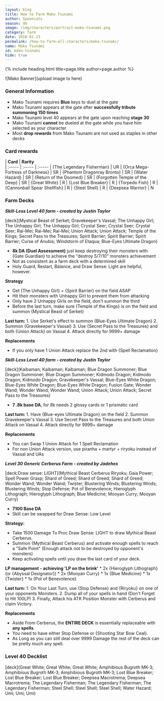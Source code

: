 ```yaml
---
layout: blog
title: How to Farm Mako Tsunami
author: Spooncats
season: dm
image: /img/characters/portrait-mako-tsunami.png
category: farm
date: 2018-01-23
permalink: /how-to-farm-all-characters/mako-tsunami/
name: Mako Tsunami
id: mako-tsunami
hide: true
---
```


{% include heading.html title=page.title author=page.author %}

![Mako Banner](upload image to here)

### General Information
* Mako Tsunami requires **Blue** keys to duel at the gate
* Mako Tsunami appears at the gate after **successfully tribute summoning 150 times** 
* Mako Tsunami level 40 appears at the gate upon reaching **stage 30**
* Mako Tsunami **cannot** be dueled at the gate while you have him selected as your character
* Most **drop rewards** from Mako Tsunami are not used as staples in other decks

### Card rewards

| **Card** |  **Rarity**  
| :----- | :----- | :----- 
| {The Legendary Fisherman} | UR
| {Orca Mega-Fortress of Darkness} | SR
| {Phantom Dragonray Bronto} | SR
| {Water Hazard} | SR
| {Return of the Doomed} | SR
| {Forgotten Temple of the Deep} | SR
| {Great White} | R
| {Lost Blue Breaker} | R
| {Torpedo Fish} | R
| {Cannonball Spear Shellfish} | R
| {Steel Shell} | R
| {Deepsea Warrior} | N


### Farm Decks
***Skill-Less Level 40 farm - created by Justin Taylor***

[deck](Mystical Beast of Serket; Gravekeeper's Vassal; The Unhappy Girl; The Unhappy Girl; The Unhappy Girl; Crystal Seer; Crystal Seer; Crystal Seer; Rai-Mei; Rai-Mei; Rai-Mei; Union Attack; Union Attack; Temple of the Kings; Secret Pass to the Treasures; Spirit Barrier; Spirit Barrier; Spirit Barrier; Curse of Anubis; Windstorm of Etaqua; Blue-Eyes Ultimate Dragon)


* **8k DA (Duel Assessment)** just keep destroying their monsters with {Gate Guardian} to achieve the "destroy 5/7/10" monsters achievement
* Not as consistent as a farm deck with a determined skill
* Holy Guard, Restart, Balance, and Draw Sense: Light are helpful, however.

**Strategy**
* Get {The Unhappy Girl} + {Spirit Barrier} on the field ASAP
* Hit their monsters with Unhappy Girl to prevent them from attacking
* Only have 2 Unhappy Girls on the field, don't summon the third
* Before the last turn, make sure {Temple of the Kings} is on the field and summon {Mystical Beast of Serket}

**Last turn:** 
		1. Use Serket's effect to summon {Blue-Eyes Ultimate Dragon}
		2. Summon {Gravekeeper's Vassal}
		3. Use {Secret Pass to the Treasures} and both {Union Attack} on Vassal 
		4. Attack directly for 9999+ damage
	
**Replacements**
* If you only have 1 Union Attack replace the 2nd with {Spell Reclamation}

***Skill-Less Level 40 farm - created by Justin Taylor***

[deck](Kaibaman; Kaibaman; Kaibaman; Blue Dragon Summoner; Blue Dragon Summoner; Blue Dragon Summoner; Kidmodo Dragon; Kidmodo Dragon; Kidmodo Dragon; Gravekeeper's Vassal; Blue-Eyes White Dragon; Blue-Eyes White Dragon; Blue-Eyes White Dragon; Fusion Gate; Wonder Wand; Wonder Wand; Wonder Wand; Union Attack; Union Attack; Secret Pass to the Treasures)

* **7 .8k base DA**, for 8k needs 2 glossy cards or 1 prismatic card

**Last turn:** 
		1. Have {Blue-eyes Ultimate Dragon} on the field
		2. Summon Gravekeeper's Vassal 
		3. Use Secret Pass to the Treasures and both Union Attack on Vassal 
		4. Attack directly for 9999+ damage
 
**Replacements**
* You can Swap 1 Union Attack for 1 Spell Reclamation
* For non Union Attack version, use piranha + martyr + riryoku instead of Vassal and UAs

***Level 30 Generic Cerberus Farm - created by Jadehex***

[deck:Draw sense: LIGHT](Mythical Beast Cerberus Riryoku; Gaia Power; Spell Power Grasp; Shard of Greed; Shard of Greed; Shard of Greed; Wonder Wand; Wonder Wand; Twister; Blustering Winds; Blustering Winds; Blustering Winds; Stop Defense; Pot of Benevolence; Hieroglyph Lithograph; Hieroglyph Lithograph; Blue Medicine; Mooyan Curry; Mooyan Curry)

* **7100 Base DA**
* Skill  can be swapped for Draw Sense: Low Level

**Strategy:**
* Take 1500 Damage To Proc Draw Sense: LIGHT to draw Mythical Beast Cerberus.
* Summon {Mythical Beast Cerberus} and activate enough spells to reach a "Safe Point" (Enough attack not to be destroyed by opponent's monsters)
* Keep activating spells until you draw the last card of your deck.

 **LP management - achieving 'LP on the brink'**
	*  2x {Hieroglyph Lithograph} (or {Abyssal Designator})
	* 2x {Mooyan Curry}
	* 1x {Blue Medicine}
	*	1x {Twister}
	*	1x {Pot of Benevolence}
	
**Last turn:** 
		1. On Your Last Turn, use {Stop Defense} and {Riryoku} on one of your opponents Monsters.
		2. Dump all of your spells in hand (Don't Forget to Hit 100LP)
		3. Finally, Attack his ATK Position Monster with Cerberus and claim Victory.

**Replacements**
* Aside From Cerberus, the **ENTIRE DECK** is essentially replaceable with **any spells**.
* You need to have either Stop Defense or {Shooting Star Bow Ceal}.
* As Long as you can still deal over 9999 Damage the rest of the deck can be pretty much any spell.




### Level 40 Decklist

[deck](Great White; Great White; Great White; Amphibious Bugroth MK-3; Amphibious Bugroth MK-3; Amphibious Bugroth MK-3; Lost Blue Breaker; Lost Blue Breaker; Lost Blue Breaker; Deepsea Macrotrema; Deepsea Macrotrema; The Legendary Fisherman; The Legendary Fisherman; The Legendary Fisherman; Steel Shell; Steel Shell; Steel Shell; Water Hazard; Umi; Umi; Umi)